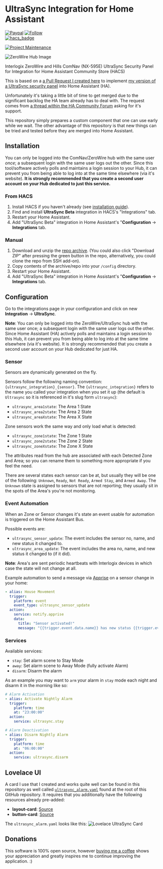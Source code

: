 # UltraSync Integration for Home Assistant

[![Paypal](https://img.shields.io/badge/paypal-donate-green.svg)](https://paypal.me/lead2gold?locale.x=en_US)
[![Follow](https://img.shields.io/twitter/follow/l2gnux)](https://twitter.com/l2gnux/)<br/>
[![hacs_badge](ttps://img.shields.io/badge/HACS-Default-orange.svg)](hacs.json)

[![Project Maintenance](https://img.shields.io/badge/maintainer-%40caronc-blue)](https://github.com/caronc)

![ZeroWire Hub Image](https://raw.githubusercontent.com/caronc/ultrasync/master/static/zerowire_hub.jpeg)

Interlogix ZeroWire and Hills ComNav (NX-595E) UltraSync Security Panel for Integration for Home Assistant Community Store (HACS)

This is based on a [a Pull Request I created here](https://github.com/home-assistant/core/pull/42549) to implement [my version of a UltraSync security panel](https://github.com/caronc/ultrasync) into Home Assistant (HA).

Unfortunately it's taking a little bit of time to get merged due to the significant backlog the HA team already has to deal with. The request comes from [a thread within the HA Community Forum](https://community.home-assistant.io/t/interlogix-ultrasync/51464) asking for it's support.

This repository simply prepares a custom component that one can use early while we wait.  The other advantage of this repository is that new things can be tried and tested before they are merged into Home Assistant.

## Installation

You can only be logged into the ComNav/ZeroWire hub with the same user *once*; a subsequent login with the same user logs out the other. Since this tool/software actively polls and maintains a login session to your Hub, it can prevent you from being able to log into at the same time elsewhere (via it's website).  **It is strongly recommended that you create a second user account on your Hub dedicated to just this service.**

### From HACS

1. Install HACS if you haven't already (see [installation guide](https://hacs.netlify.com/docs/installation/manual)).
1. Find and install **UltraSync Beta** integration in HACS's "Integrations" tab.
1. Restart your Home Assistant.
1. Add "UltraSync Beta" integration in Home Assistant's "**Configuration** -> **Integrations** tab.

### Manual

1. Download and unzip the [repo archive](https://github.com/caronc/ha-ultrasync/archive/master.zip). (You could also click "Download ZIP" after pressing the green button in the repo, alternatively, you could clone the repo from SSH add-on).
2. Copy contents of the archive/repo into your `/config` directory.
3. Restart your Home Assistant.
4. Add "UltraSync Beta" integration in Home Assistant's "**Configuration** -> **Integrations** tab.

## Configuration

Go to the integrations page in your configuration and click on new **Integration** -> **UltraSync**.

**Note**: You can only be logged into the ZeroWire/UltraSync hub with the same user once; a subsequent login with the same user logs out the other. Since Home Assistant (HA) actively polls and maintains a login session to this Hub, it can prevent you from being able to log into at the same time elsewhere (via it's website). It is strongly recommended that you create a second user account on your Hub dedicated for just HA.

### Sensor

Sensors are dynamically generated on the fly.

Sensors follow the following naming convention: `{ultrasync_integration}_{sensor}`.  The `{ultrasync_integration}` refers to the name you called your integration when you set it up (the default is `Ultrasync` so it is referenced in it's slug form `ultrasync`):

- `ultrasync_area1state`: The Area 1 State
- `ultrasync_area2state`: The Area 2 State
- `ultrasync_areaXstate`: The Area X State

Zone sensors work the same way and only load what is detected:

- `ultrasync_zone1state`: The Zone 1 State
- `ultrasync_zone2state`: The Zone 2 State
- `ultrasync_zoneXstate`: The Zone X State

The attributes read from the hub are associated with each Detected Zone and Area; so you can rename them to something more appropriate if you feel the need.

There are several states each sensor can be at, but usually they will be one of the following: `Unknown`, `Ready`, `Not Ready`, `Armed Stay`, and `Armed Away`.  The `Unknown` state is assigned to sensors that are not reporting; they usually sit in the spots of the Area's you're not monitoring.

### Event Automation

When an Zone or Sensor changes it's state an event usable for automation is triggered on the Home Assistant Bus.

Possible events are:

- `ultrasync_sensor_update`: The event includes the sensor no, name, and new status it changed to.
- `ultrasync_area_update`: The event includes the area no, name, and new status it changed to (if it did).

**Note**: Area's are sent periodic heartbeats with Interlogix devices in which case the state will not change at all.

Example automation to send a message via [Apprise](https://www.home-assistant.io/integrations/apprise/) on a sensor change in your home:

```yaml
- alias: House Movement
  trigger:
    platform: event
    event_type: ultrasync_sensor_update
  action:
    service: notify.apprise
    data:
      title: "Sensor activated!"
      message: "{{trigger.event.data.name}} has new status {{trigger.event.data.status}}"
```

### Services

Available services:

- `stay`: Set alarm scene to Stay Mode
- `away`: Set alarm scene to Away Mode (fully activate Alarm)
- `disarm`: Disarm the alarm

As an example you may want to `arm` your alarm in `stay` mode each night and disarm it in the morning like so:

```yaml
# Alarm Activation
- alias: Activate Nightly Alarm
  trigger:
    platform: time
    at: "23:00:00"
  action:
    service: ultrasync.stay

# Alarm Deactivation
- alias: Disarm Nightly Alarm
  trigger:
    platform: time
    at: "06:00:00"
  action:
    service: ultrasync.disarm
```

## Lovelace UI

A card I use that I created and works quite well can be found in this repository as well called [`ultrasync_alarm.yaml`](https://raw.githubusercontent.com/caronc/ha-ultrasync/main/ultrasync_alarm.yaml) found at the root of this GitHub repository.  It requires that you additionally have the following resources already pre-added:

- **layout-card**: [Source](https://github.com/thomasloven/lovelace-layout-card)
- **button-card**: [Source](https://github.com/custom-cards/button-card)

The `ultrasync_alarm.yaml` looks like this:
![Lovelace UltraSync Card](https://raw.githubusercontent.com/caronc/ha-ultrasync/main/ultrasync_alarm-card-preview.gif)

## Donations

This software is 100% open source, however [buying me a coffee](https://paypal.me/lead2gold?locale.x=en_US) shows your appreciation and greatly inspires me to continue improving the application. :)
